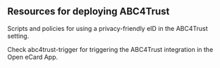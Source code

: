 
## Resources for deploying ABC4Trust

Scripts and policies for using a privacy-friendly eID in the
ABC4Trust setting.

Check abc4trust-trigger for triggering the ABC4Trust integration in
the Open eCard App.

